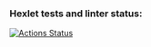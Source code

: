 ### Hexlet tests and linter status:
[![Actions Status](https://github.com/AlexanderPismenskiy/python-project-50/workflows/hexlet-check/badge.svg)](https://github.com/AlexanderPismenskiy/python-project-50/actions)